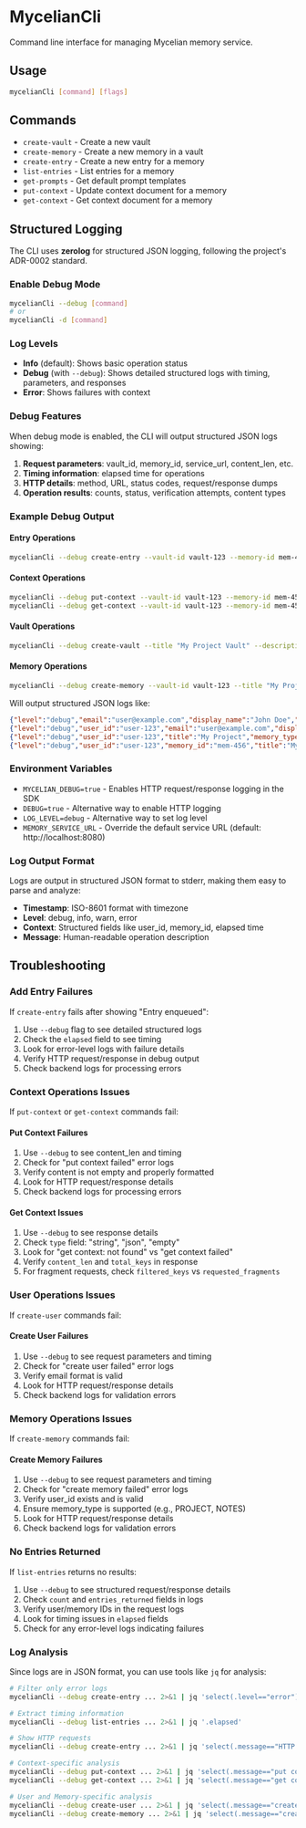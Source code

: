# MycelianCli

Command line interface for managing Mycelian memory service.

## Usage

```bash
mycelianCli [command] [flags]
```

## Commands

- `create-vault` - Create a new vault
- `create-memory` - Create a new memory in a vault
- `create-entry` - Create a new entry for a memory
- `list-entries` - List entries for a memory
- `get-prompts` - Get default prompt templates
- `put-context` - Update context document for a memory
- `get-context` - Get context document for a memory

## Structured Logging

The CLI uses **zerolog** for structured JSON logging, following the project's ADR-0002 standard.

### Enable Debug Mode

```bash
mycelianCli --debug [command]
# or
mycelianCli -d [command]
```

### Log Levels

- **Info** (default): Shows basic operation status
- **Debug** (with `--debug`): Shows detailed structured logs with timing, parameters, and responses
- **Error**: Shows failures with context

### Debug Features

When debug mode is enabled, the CLI will output structured JSON logs showing:

1. **Request parameters**: vault_id, memory_id, service_url, content_len, etc.
2. **Timing information**: elapsed time for operations
3. **HTTP details**: method, URL, status codes, request/response dumps
4. **Operation results**: counts, status, verification attempts, content types

### Example Debug Output

#### Entry Operations
```bash
mycelianCli --debug create-entry --vault-id vault-123 --memory-id mem-456 --raw-entry "test" --summary "test summary"
```

#### Context Operations
```bash
mycelianCli --debug put-context --vault-id vault-123 --memory-id mem-456 --content "active context data"
mycelianCli --debug get-context --vault-id vault-123 --memory-id mem-456
```

#### Vault Operations
```bash
mycelianCli --debug create-vault --title "My Project Vault" --description "Project notes and context"
```

#### Memory Operations
```bash
mycelianCli --debug create-memory --vault-id vault-123 --title "My Project" --memory-type "PROJECT" --description "Project notes"
```

Will output structured JSON logs like:
```json
{"level":"debug","email":"user@example.com","display_name":"John Doe","time_zone":"UTC","service_url":"http://localhost:8080","time":"2025-07-27T13:48:16-07:00","message":"creating user"}
{"level":"debug","user_id":"user-123","email":"user@example.com","display_name":"John Doe","time_zone":"UTC","elapsed":0.045,"time":"2025-07-27T13:48:16-07:00","message":"create user completed"}
{"level":"debug","user_id":"user-123","title":"My Project","memory_type":"PROJECT","description":"Project notes","service_url":"http://localhost:8080","time":"2025-07-27T13:48:16-07:00","message":"creating memory"}
{"level":"debug","user_id":"user-123","memory_id":"mem-456","title":"My Project","memory_type":"PROJECT","elapsed":0.032,"time":"2025-07-27T13:48:16-07:00","message":"create memory completed"}
```

### Environment Variables

- `MYCELIAN_DEBUG=true` - Enables HTTP request/response logging in the SDK
- `DEBUG=true` - Alternative way to enable HTTP logging
- `LOG_LEVEL=debug` - Alternative way to set log level
- `MEMORY_SERVICE_URL` - Override the default service URL (default: http://localhost:8080)

### Log Output Format

Logs are output in structured JSON format to stderr, making them easy to parse and analyze:

- **Timestamp**: ISO-8601 format with timezone
- **Level**: debug, info, warn, error
- **Context**: Structured fields like user_id, memory_id, elapsed time
- **Message**: Human-readable operation description

## Troubleshooting

### Add Entry Failures

If `create-entry` fails after showing "Entry enqueued":

1. Use `--debug` flag to see detailed structured logs
2. Check the `elapsed` field to see timing
3. Look for error-level logs with failure details
4. Verify HTTP request/response in debug output
5. Check backend logs for processing errors

### Context Operations Issues

If `put-context` or `get-context` commands fail:

#### Put Context Failures
1. Use `--debug` to see content_len and timing
2. Check for "put context failed" error logs
3. Verify content is not empty and properly formatted
4. Look for HTTP request/response details
5. Check backend logs for processing errors

#### Get Context Issues
1. Use `--debug` to see response details
2. Check `type` field: "string", "json", "empty"
3. Look for "get context: not found" vs "get context failed"
4. Verify `content_len` and `total_keys` in response
5. For fragment requests, check `filtered_keys` vs `requested_fragments`

### User Operations Issues

If `create-user` commands fail:

#### Create User Failures
1. Use `--debug` to see request parameters and timing
2. Check for "create user failed" error logs
3. Verify email format is valid
4. Look for HTTP request/response details
5. Check backend logs for validation errors

### Memory Operations Issues

If `create-memory` commands fail:

#### Create Memory Failures
1. Use `--debug` to see request parameters and timing
2. Check for "create memory failed" error logs
3. Verify user_id exists and is valid
4. Ensure memory_type is supported (e.g., PROJECT, NOTES)
5. Look for HTTP request/response details
6. Check backend logs for validation errors

### No Entries Returned

If `list-entries` returns no results:

1. Use `--debug` to see structured request/response details
2. Check `count` and `entries_returned` fields in logs
3. Verify user/memory IDs in the request logs
4. Look for timing issues in `elapsed` fields
5. Check for any error-level logs indicating failures

### Log Analysis

Since logs are in JSON format, you can use tools like `jq` for analysis:

```bash
# Filter only error logs
mycelianCli --debug create-entry ... 2>&1 | jq 'select(.level=="error")'

# Extract timing information
mycelianCli --debug list-entries ... 2>&1 | jq '.elapsed'

# Show HTTP requests
mycelianCli --debug create-entry ... 2>&1 | jq 'select(.message=="HTTP request")'

# Context-specific analysis
mycelianCli --debug put-context ... 2>&1 | jq 'select(.message=="put context completed") | .elapsed'
mycelianCli --debug get-context ... 2>&1 | jq 'select(.message=="get context completed") | {type, content_len, total_keys}'

# User and Memory-specific analysis
mycelianCli --debug create-user ... 2>&1 | jq 'select(.message=="create user completed") | {user_id, email, elapsed}'
mycelianCli --debug create-memory ... 2>&1 | jq 'select(.message=="create memory completed") | {memory_id, title, memory_type, elapsed}'
```
